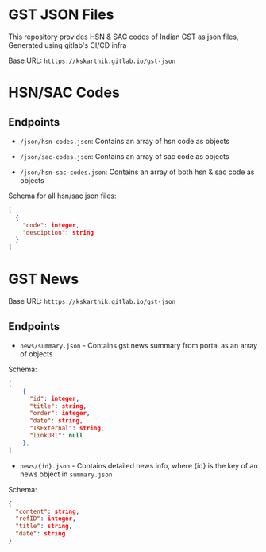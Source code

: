 # GST JSON Files

This repository provides HSN & SAC codes of Indian GST as json files, Generated using gitlab's CI/CD infra

Base URL: `htttps://kskarthik.gitlab.io/gst-json`

# HSN/SAC Codes

## Endpoints

- `/json/hsn-codes.json`: Contains an array of hsn code as objects

- `/json/sac-codes.json`: Contains an array of sac code as objects

- `/json/hsn-sac-codes.json`: Contains an array of both hsn & sac code as objects

Schema for all hsn/sac json files:

```json
[
  {
    "code": integer,
    "desciption": string
  }
]
```

# GST News

Base URL: `htttps://kskarthik.gitlab.io/gst-json`

## Endpoints

- `news/summary.json` - Contains gst news summary from portal as an array of objects

Schema:

```json
[
    {
      "id": integer,
      "title": string,
      "order": integer,
      "date": string,
      "IsExternal": string,
      "linkURl": null
    },
]
```

- `news/{id}.json` - Contains detailed news info, where {id} is the key of an news object in `summary.json`

Schema:

```json
{
  "content": string,
  "refID": integer,
  "title": string,
  "date": string
}
```
